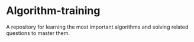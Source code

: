 # Algorithm-training
A repository for learning the most important algorithms and solving related questions to master them.
